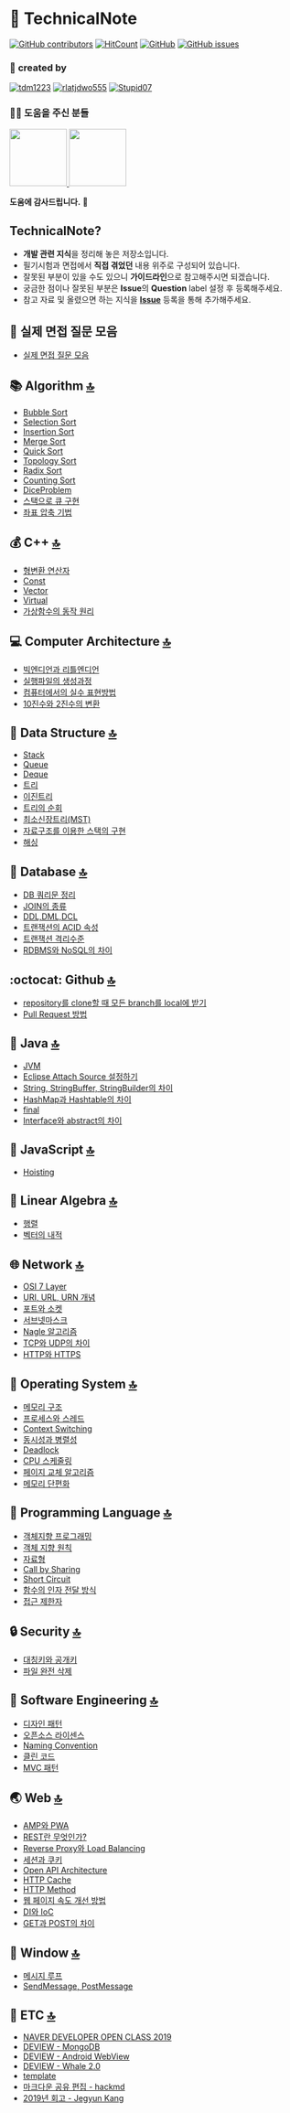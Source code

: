 <a id="top">

</a>

:book: TechnicalNote
===
[![GitHub contributors](https://img.shields.io/github/contributors/jobhope/technicalnote)](https://github.com/jobhope/TechnicalNote/graphs/contributors)
[![HitCount](http://hits.dwyl.io/jobhope/TechnicalNote.svg)](http://hits.dwyl.io/jobhope/TechnicalNote)
[![GitHub](https://img.shields.io/github/license/jobhope/technicalnote)](https://github.com/jobhope/TechnicalNote/blob/master/LICENSE)
[![GitHub issues](https://img.shields.io/github/issues/jobhope/technicalnote)](https://github.com/jobhope/TechnicalNote/issues)

### :two_men_holding_hands: **created by** 
[![tdm1223](https://avatars1.githubusercontent.com/u/21440957?s=100&v=4)](https://github.com/tdm1223)
[![rlatjdwo555](https://avatars0.githubusercontent.com/u/28692938?s=100&v=4)](https://github.com/rlatjdwo555)
[![Stupid07](https://avatars1.githubusercontent.com/u/35564566?s=100&v=4)](https://github.com/Stupid07)

### :frowning_man: **도움을 주신 분들**
<a href="https://github.com/Kaminari-j">
<img width=100 height=100 src="https://avatars2.githubusercontent.com/u/5924648?s=100&v=4"></img>
</a>
<a href="https://github.com/sojeongw">
<img width=100 height=100 src="https://avatars3.githubusercontent.com/u/33208821?s=100&v=4"></img>
</a>

**도움에 감사드립니다.** :pray:

## TechnicalNote?
- **개발 관련 지식**을 정리해 놓은 저장소입니다.
- 필기시험과 면접에서 **직접 겪었던** 내용 위주로 구성되어 있습니다.
- 잘못된 부분이 있을 수도 있으니 **가이드라인**으로 참고해주시면 되겠습니다.
- 궁금한 점이나 잘못된 부분은 **Issue**의 **Question** label 설정 후 등록해주세요.
- 참고 자료 및 올렸으면 하는 지식을 **[Issue](https://github.com/jobhope/TechnicalNote/issues)** 등록을 통해 추가해주세요.

## :microphone: 실제 면접 질문 모음  
- [실제 면접 질문 모음](https://github.com/jobhope/TechnicalNote/blob/master/InterviewQuestions.md)

## :books: Algorithm [:top:](#top)
- [Bubble Sort](https://github.com/jobhope/TechnicalNote/blob/master/algorithm/BubbleSort.md)
- [Selection Sort](https://github.com/jobhope/TechnicalNote/blob/master/algorithm/SelectionSort.md)
- [Insertion Sort](https://github.com/jobhope/TechnicalNote/blob/master/algorithm/InsertionSort.md)
- [Merge Sort](https://github.com/jobhope/TechnicalNote/blob/master/algorithm/MergeSort.md)
- [Quick Sort](https://github.com/jobhope/TechnicalNote/blob/master/algorithm/QuickSort.md)
- [Topology Sort](https://github.com/jobhope/TechnicalNote/blob/master/algorithm/TopologySort.md)
- [Radix Sort](https://github.com/jobhope/TechnicalNote/blob/master/algorithm/RadixSort.md)
- [Counting Sort](https://github.com/jobhope/TechnicalNote/blob/master/algorithm/CountingSort.md)
- [DiceProblem](https://github.com/jobhope/TechnicalNote/blob/master/algorithm/DiceProblem.md)
- [스택으로 큐 구현](https://github.com/jobhope/TechnicalNote/blob/master/algorithm/QueueImplementationWithStack.md)
- [좌표 압축 기법](https://github.com/jobhope/TechnicalNote/blob/master/algorithm/CoordinateCompression.md)

## :moneybag: C++ [:top:](#top)
- [형변환 연산자](https://github.com/jobhope/TechnicalNote/blob/master/cplusplus/TypeCastingOperator.md)
- [Const](https://github.com/jobhope/TechnicalNote/blob/master/cplusplus/Const.md)
- [Vector](https://github.com/jobhope/TechnicalNote/blob/master/cplusplus/Vector.md)
- [Virtual](https://github.com/jobhope/TechnicalNote/blob/master/cplusplus/Virtual.md)
- [가상함수의 동작 원리](https://github.com/jobhope/TechnicalNote/blob/master/cplusplus/PrincipleOfVirtualFunctionInCpp.md)

## :computer: Computer Architecture [:top:](#top)
- [빅엔디언과 리틀엔디언](https://github.com/jobhope/TechnicalNote/blob/master/computer_architecture/BigEndianAndLittleEndian.md)
- [실행파일의 생성과정](https://github.com/jobhope/TechnicalNote/blob/master/computer_architecture/ExecutionProcess.md)
- [컴퓨터에서의 실수 표현방법](https://github.com/jobhope/TechnicalNote/blob/master/computer_architecture/RealNumberRepresentation.md)
- [10진수와 2진수의 변환](https://github.com/jobhope/TechnicalNote/blob/master/computer_architecture/BinaryDecimalConversion.md)

## :evergreen_tree: Data Structure [:top:](#top)
- [Stack](https://github.com/jobhope/TechnicalNote/blob/master/data_structure/Stack.md)
- [Queue](https://github.com/jobhope/TechnicalNote/blob/master/data_structure/Queue.md)
- [Deque](https://github.com/jobhope/TechnicalNote/blob/master/data_structure/Deque.md)
- [트리](https://github.com/jobhope/TechnicalNote/blob/master/data_structure/Tree.md)
- [이진트리](https://github.com/jobhope/TechnicalNote/blob/master/data_structure/BinaryTree.md)
- [트리의 순회](https://github.com/jobhope/TechnicalNote/blob/master/data_structure/TreeTraversal.md)
- [최소신장트리(MST)](https://github.com/jobhope/TechnicalNote/blob/master/data_structure/MST.md)
- [자료구조를 이용한 스택의 구현](https://github.com/jobhope/TechnicalNote/blob/master/data_structure/StackImplementation.md)
- [해싱](https://github.com/jobhope/TechnicalNote/blob/master/data_structure/Hashing.md)


## :floppy_disk: Database [:top:](#top)
- [DB 쿼리문 정리](https://github.com/jobhope/TechnicalNote/blob/master/database/DBQuery.md)
- [JOIN의 종류](https://github.com/jobhope/TechnicalNote/blob/master/database/AboutJoin.md)
- [DDL,DML,DCL](https://github.com/jobhope/TechnicalNote/blob/master/database/DDLAndDMLAndDCL.md)
- [트랜잭션의 ACID 속성](https://github.com/jobhope/TechnicalNote/blob/master/database/ACID.md)
- [트랜잭션 격리수준](https://github.com/jobhope/TechnicalNote/blob/master/database/IsolationLevel.md)
- [RDBMS와 NoSQL의 차이](https://github.com/jobhope/TechnicalNote/blob/master/database/RDBMSAndNoSQL.md)

## :octocat: Github [:top:](#top)
- [repository를 clone할 때 모든 branch를 local에 받기](https://github.com/jobhope/TechnicalNote/blob/master/github/CloneRepository.md)
- [Pull Request 방법](https://github.com/jobhope/TechnicalNote/blob/master/github/GithubPullRequestProcess.md)

## :lips: Java [:top:](#top)
- [JVM](https://github.com/jobhope/TechnicalNote/blob/master/java/JVM.md)
- [Eclipse Attach Source 설정하기](https://github.com/jobhope/TechnicalNote/blob/master/java/EclipseAttachSourceSetting.md)
- [String, StringBuffer, StringBuilder의 차이](https://github.com/jobhope/TechnicalNote/blob/master/java/StringAndStringBufferAndStringBuilder.md)
- [HashMap과 Hashtable의 차이](https://github.com/jobhope/TechnicalNote/blob/master/java/HashMapAndHashTable.md)
- [final](https://github.com/jobhope/TechnicalNote/blob/master/java/final.md)
- [Interface와 abstract의 차이](https://github.com/jobhope/TechnicalNote/blob/master/java/InterfaceAndAbstract.md)

## :stars: JavaScript [:top:](#top)
- [Hoisting](https://github.com/jobhope/TechnicalNote/blob/master/javascript/Hoisting.md)

## :1234: Linear Algebra [:top:](#top)
- [행렬](https://github.com/jobhope/TechnicalNote/blob/master/linear_algebra/matrix.md)
- [벡터의 내적](https://github.com/jobhope/TechnicalNote/blob/master/linear_algebra/DotProduct.md)

## :globe_with_meridians: Network [:top:](#top)
- [OSI 7 Layer](https://github.com/jobhope/TechnicalNote/blob/master/network/OSI7layer.md)
- [URI, URL, URN 개념](https://github.com/jobhope/TechnicalNote/blob/master/network/URIAndURLAndURN.md)
- [포트와 소켓](https://github.com/jobhope/TechnicalNote/blob/master/network/PortAndSocket.md)
- [서브넷마스크](https://github.com/jobhope/TechnicalNote/blob/master/network/SubnetMask.md)
- [Nagle 알고리즘](https://github.com/jobhope/TechnicalNote/blob/master/network/Nagle.md)
- [TCP와 UDP의 차이](https://github.com/jobhope/TechnicalNote/blob/master/network/TCPAndUDP.md)
- [HTTP와 HTTPS](https://github.com/jobhope/TechnicalNote/blob/master/network/HTTPAndHTTPS.md)

## :bus: Operating System [:top:](#top)
- [메모리 구조](https://github.com/jobhope/TechnicalNote/blob/master/operating_system/MemoryStructure.md)
- [프로세스와 스레드](https://github.com/jobhope/TechnicalNote/blob/master/operating_system/ProcessAndThread.md)
- [Context Switching](https://github.com/jobhope/TechnicalNote/blob/master/operating_system/ContextSwitching.md)
- [동시성과 병렬성](https://github.com/jobhope/TechnicalNote/blob/master/operating_system/ConcurrencyAndParallelism.md)
- [Deadlock](https://github.com/jobhope/TechnicalNote/blob/master/operating_system/Deadlock.md)
- [CPU 스케줄링](https://github.com/jobhope/TechnicalNote/blob/master/operating_system/CPUScheduling.md)
- [페이지 교체 알고리즘](https://github.com/jobhope/TechnicalNote/blob/master/operating_system/PageReplacementAlgorithm.md)
- [메모리 단편화](https://github.com/jobhope/TechnicalNote/blob/master/operating_system/Fragmentation.md)

## :speech_balloon: Programming Language [:top:](#top)
- [객체지향 프로그래밍](https://github.com/jobhope/TechnicalNote/blob/master/programming_language/OOP.md)
- [객체 지향 원칙](https://github.com/jobhope/TechnicalNote/blob/master/programming_language/ObjectOrientedPrinciples.md)
- [자료형](https://github.com/jobhope/TechnicalNote/blob/master/programming_language/DataType.md)
- [Call by Sharing](https://github.com/jobhope/TechnicalNote/blob/master/programming_language/call-by-sharing.md)
- [Short Circuit](https://github.com/jobhope/TechnicalNote/blob/master/programming_language/ShortCircuit.md)
- [함수의 인자 전달 방식](https://github.com/jobhope/TechnicalNote/blob/master/programming_language/CallByParameterType.md)
- [접근 제한자](https://github.com/jobhope/TechnicalNote/blob/master/programming_language/AccessModifier.md)

## :lock: Security [:top:](#top)
- [대칭키와 공개키](https://github.com/jobhope/TechnicalNote/blob/master/security/encryptionKey.md)
- [파일 완전 삭제](https://github.com/jobhope/TechnicalNote/blob/master/security/DeleteFilePermanently.md)

## :hammer: Software Engineering [:top:](#top)
- [디자인 패턴](https://github.com/jobhope/TechnicalNote/blob/master/software_engineering/Design%20Pattern.md)
- [오픈소스 라이센스](https://github.com/jobhope/TechnicalNote/blob/master/software_engineering/Opensource%20license.md)
- [Naming Convention](https://github.com/jobhope/TechnicalNote/blob/master/software_engineering/Naming%20Convention.md)
- [클린 코드](https://github.com/jobhope/TechnicalNote/blob/master/software_engineering/CleanCode.md)
- [MVC 패턴](https://github.com/jobhope/TechnicalNote/blob/master/software_engineering/MVCPattern.md)

## :earth_asia: Web [:top:](#top)
- [AMP와 PWA](https://github.com/jobhope/TechnicalNote/blob/master/web/AWPAndPWA.md)
- [REST란 무엇인가?](https://github.com/jobhope/TechnicalNote/blob/master/web/AboutREST.md)
- [Reverse Proxy와 Load Balancing](https://github.com/jobhope/TechnicalNote/blob/master/web/ReverseProxyAndLoadBalancing.md)
- [세션과 쿠키](https://github.com/jobhope/TechnicalNote/blob/master/web/SessionAndCookie.md)
- [Open API Architecture](https://github.com/jobhope/TechnicalNote/blob/master/web/OpenAPIArchitecture.md)
- [HTTP Cache](https://github.com/jobhope/TechnicalNote/blob/master/web/HttpCache.md)
- [HTTP Method](https://github.com/jobhope/TechnicalNote/blob/master/web/HTTPMethod.md)
- [웹 페이지 속도 개선 방법](https://github.com/jobhope/TechnicalNote/blob/master/web/PageSpeedInsights.md)
- [DI와 IoC](https://github.com/jobhope/TechnicalNote/blob/master/web/DIAndIoC.md)
- [GET과 POST의 차이](https://github.com/jobhope/TechnicalNote/blob/master/web/GETAndPOST.md)

## :open_file_folder: Window [:top:](#top)
- [메시지 루프](https://github.com/jobhope/TechnicalNote/blob/master/windows/MessageLoop.md)
- [SendMessage, PostMessage](https://github.com/jobhope/TechnicalNote/blob/master/windows/SendMessageAndPostMessage.md)
 
## :guitar: ETC [:top:](#top)
- [NAVER DEVELOPER OPEN CLASS 2019](https://github.com/jobhope/TechnicalNote/blob/master/etc/NAVER_DEVELOPER_OPEN_CLASS_2019.md)
- [DEVIEW - MongoDB](https://github.com/jobhope/TechnicalNote/blob/master/etc/DEVIEW_MongoDB.md)
- [DEVIEW - Android WebView](https://github.com/jobhope/TechnicalNote/blob/master/etc/DEVIEW_WebView.md)
- [DEVIEW - Whale 2.0](https://github.com/jobhope/TechnicalNote/blob/master/etc/DEVIEW_Whale.md)
- [template](https://github.com/jobhope/TechnicalNote/blob/master/etc/template.md)
- [마크다운 공유 편집 - hackmd](https://hackmd.io/)
- [2019년 회고 - Jegyun Kang](https://tdm1223.github.io/memoirs/2019-Memoirs)
